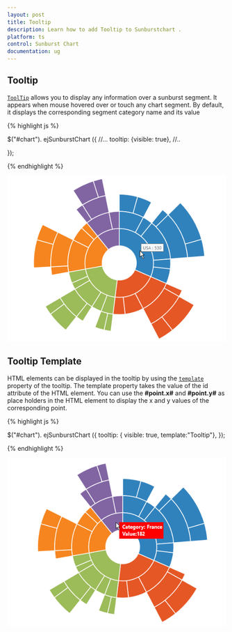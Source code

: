```yaml
---
layout: post
title: Tooltip
description: Learn how to add Tooltip to Sunburstchart .
platform: ts
control: Sunburst Chart
documentation: ug
---
```


## Tooltip  

[`ToolTip`](../api/ejsunburstchart#members:tooltip) allows you to display any information over a sunburst segment. It appears when mouse hovered over or touch any chart segment. By default, it displays the corresponding segment category name and its value

{% highlight js %}

$("#chart"). ejSunburstChart ({
    //...
	tooltip: {visible: true},
    //.. 

   });


{% endhighlight %}

![](/js/SunburstChart/Tooltip_images/Tooltip_img1.png)

## Tooltip Template   

HTML elements can be displayed in the tooltip by using the [`template`](../api/ejsunburstchart#members:tooltip-template) property of the tooltip. The template property takes the value of the id attribute of the HTML element. You can use the **#point.x#** and **#point.y#** as place holders in the HTML element to display the x and y values of the corresponding point.

{% highlight js %}

<div id="Tooltip" style="display: none;">
        <div id="value" style="background-color:red;padding-top:3px;padding-right:3px">
            <div>
                <label id="efpercentage" style="color:white">
                    &nbsp;&nbsp;Category:&nbsp;#point.x#
                   <br />&nbsp;&nbsp;Value:#point.y#
                </label>
            </div>
        </div>
    </div>

$("#chart"). ejSunburstChart ({
	tooltip: { visible: true,
    template:"Tooltip"},
   });


{% endhighlight %}

![](/js/SunburstChart/Tooltip_images/Tooltip_img2.png)
